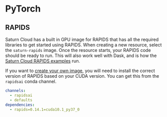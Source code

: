 # PyTorch

## RAPIDS

Saturn Cloud has a built in GPU image for RAPIDS that has all the required libraries to get started using RAPIDS. When creating a new resource, select the `saturn-rapids` image. Once the resource starts, your RAPIDS code should be ready to run. This will also work well with Dask, and is how the [Saturn Cloud RAPIDS examples](/docs) run.

If you want to [create your own image](<docs/Using Saturn Cloud/manage images/build-images/create-images.md>), you will need to install the correct version of RAPIDS based on your CUDA version. You can get this from the `rapidsai` conda channel.

```yml
channels:
  - rapidsai
  - defaults
dependencies:
  - rapids=0.14.1=cuda10.1_py37_0
```
